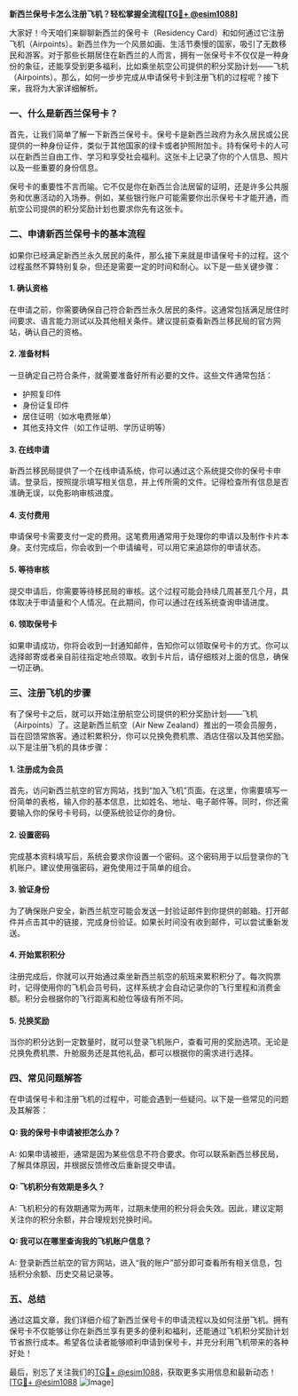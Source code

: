 **新西兰保号卡怎么注册飞机？轻松掌握全流程[[TG💪+ @esim1088](https://t.me/s/esim1088)]**

大家好！今天咱们来聊聊新西兰的保号卡（Residency Card）和如何通过它注册飞机（Airpoints）。新西兰作为一个风景如画、生活节奏慢的国家，吸引了无数移民和游客。对于那些长期居住在新西兰的人而言，拥有一张保号卡不仅仅是一种身份的象征，还能享受到更多福利，比如乘坐航空公司提供的积分奖励计划——飞机（Airpoints）。那么，如何一步步完成从申请保号卡到注册飞机的过程呢？接下来，我将为大家详细解析。

### 一、什么是新西兰保号卡？

首先，让我们简单了解一下新西兰保号卡。保号卡是新西兰政府为永久居民或公民提供的一种身份证件，类似于其他国家的绿卡或者护照附加卡。持有保号卡的人可以在新西兰自由工作、学习和享受社会福利。这张卡上记录了你的个人信息、照片以及一些重要的身份信息。

保号卡的重要性不言而喻。它不仅是你在新西兰合法居留的证明，还是许多公共服务和优惠活动的入场券。例如，某些银行账户可能需要你出示保号卡才能开通，而航空公司提供的积分奖励计划也要求你先有这张卡。

### 二、申请新西兰保号卡的基本流程

如果你已经满足新西兰永久居民的条件，那么接下来就是申请保号卡的过程。这个过程虽然不算特别复杂，但还是需要一定的时间和耐心。以下是一些关键步骤：

#### 1. 确认资格
在申请之前，你需要确保自己符合新西兰永久居民的条件。这通常包括满足居住时间要求、语言能力测试以及其他相关条件。建议提前查看新西兰移民局的官方网站，确认自己的资格。

#### 2. 准备材料
一旦确定自己符合条件，就需要准备好所有必要的文件。这些文件通常包括：
- 护照复印件
- 身份证复印件
- 居住证明（如水电费账单）
- 其他支持文件（如工作证明、学历证明等）

#### 3. 在线申请
新西兰移民局提供了一个在线申请系统，你可以通过这个系统提交你的保号卡申请。登录后，按照提示填写相关信息，并上传所需的文件。记得检查所有信息是否准确无误，以免影响审核进度。

#### 4. 支付费用
申请保号卡需要支付一定的费用。这笔费用通常用于处理你的申请以及制作卡片本身。支付完成后，你会收到一个申请编号，可以用它来追踪你的申请状态。

#### 5. 等待审核
提交申请后，你需要等待移民局的审核。这个过程可能会持续几周甚至几个月，具体取决于申请量和个人情况。在此期间，你可以通过在线系统查询申请进度。

#### 6. 领取保号卡
如果申请成功，你将会收到一封通知邮件，告知你可以领取保号卡的方式。你可以选择邮寄或者亲自前往指定地点领取。收到卡片后，请仔细核对上面的信息，确保一切正确。

### 三、注册飞机的步骤

有了保号卡之后，就可以开始注册航空公司提供的积分奖励计划——飞机（Airpoints）了。这是新西兰航空（Air New Zealand）推出的一项会员服务，旨在回馈常旅客。通过积累积分，你可以兑换免费机票、酒店住宿以及其他奖励。以下是注册飞机的具体步骤：

#### 1. 注册成为会员
首先，访问新西兰航空的官方网站，找到“加入飞机”页面。在这里，你需要填写一份简单的表格，输入你的基本信息，比如姓名、地址、电子邮件等。同时，你还需要输入你的保号卡号码，以便系统验证你的身份。

#### 2. 设置密码
完成基本资料填写后，系统会要求你设置一个密码。这个密码用于以后登录你的飞机账户。建议使用强密码，避免使用过于简单的组合。

#### 3. 验证身份
为了确保账户安全，新西兰航空可能会发送一封验证邮件到你提供的邮箱。打开邮件并点击其中的链接，完成身份验证。如果长时间没有收到邮件，可以尝试重新发送。

#### 4. 开始累积积分
注册完成后，你就可以开始通过乘坐新西兰航空的航班来累积积分了。每次购票时，记得使用你的飞机会员号码，这样系统才会自动记录你的飞行里程和消费金额。积分会根据你的飞行距离和舱位等级有所不同。

#### 5. 兑换奖励
当你的积分达到一定数量时，就可以登录飞机账户，查看可用的奖励选项。无论是兑换免费机票、升舱服务还是其他礼品，都可以根据你的需求进行选择。

### 四、常见问题解答

在申请保号卡和注册飞机的过程中，可能会遇到一些疑问。以下是一些常见的问题及其解答：

#### Q: 我的保号卡申请被拒怎么办？
A: 如果申请被拒，通常是因为某些信息不符合要求。你可以联系新西兰移民局，了解具体原因，并根据反馈修改后重新提交申请。

#### Q: 飞机积分有效期是多久？
A: 飞机积分的有效期通常为两年，过期未使用的积分将会失效。因此，建议定期关注你的积分余额，并合理规划兑换时间。

#### Q: 我可以在哪里查询我的飞机账户信息？
A: 登录新西兰航空的官方网站，进入“我的账户”部分即可查看所有相关信息，包括积分余额、历史交易记录等。

### 五、总结

通过这篇文章，我们详细介绍了新西兰保号卡的申请流程以及如何注册飞机。拥有保号卡不仅能够让你在新西兰享有更多的便利和福利，还能通过飞机积分奖励计划节省旅行成本。希望各位读者能够顺利申请到保号卡，并充分利用飞机带来的各种好处！

最后，别忘了关注我们的[TG💪+ @esim1088](https://t.me/s/esim1088)，获取更多实用信息和最新动态！[[TG💪+ @esim1088](https://t.me/s/esim1088) ![Image](https://i.postimg.cc/4NQfJmqS/Snipaste-2025-05-13-00-14-12.png)]